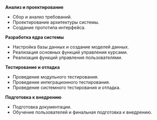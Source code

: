 **Анализ и проектирование**
 - Сбор и анализ требований.
 - Проектирование архитектуры системы.
 - Создание прототипа интерфейса.
   
**Разработка ядра системы**
 - Настройка базы данных и создание моделей данных.
 - Реализация основных функций управления курсами.
 - Реализация функций управления пользователями.

**Тестирование и отладка**
 - Проведение модульного тестирования.
 - Проведение интеграционного тестирования.
 - Проведение системного тестирования и отладка.

**Подготовка к внедрению**
 - Подготовка документации.
 - Обучение пользователей и финальная подготовка к внедрению.
